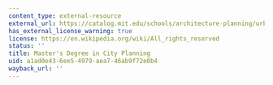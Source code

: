 ```yaml
---
content_type: external-resource
external_url: https://catalog.mit.edu/schools/architecture-planning/urban-studies-planning/#city-planning-master
has_external_license_warning: true
license: https://en.wikipedia.org/wiki/All_rights_reserved
status: ''
title: Master's Degree in City Planning
uid: a1ad0e43-6ee5-4979-aea7-46ab9f72e0b4
wayback_url: ''
---
```


